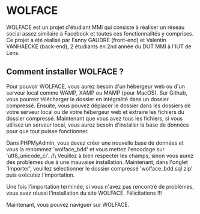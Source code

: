 # WOLFACE

WOLFACE est un projet d'étudiant MMI qui consiste à réaliser un réseau social assez similaire à Facebook et toutes ces fonctionnalités y comprises. Ce projet a été réalisé par Fanny GAUDRE (front-end) et Valentin VANHAECKE (back-end), 2 étudiants en 2nd année du DUT MMI à l'IUT de Lens.


## Comment installer WOLFACE ?

Pour pouvoir WOLFACE, vous aurez besoin d'un hébergeur web ou d'un serveur local comme WAMP, XAMP ou MAMP (pour MacOS). Sur Github, vous pourrez télécharger le dossier en intégralité dans un dossier compressé. Ensuite, vous pouvez déplacer le dossier dans les dossiers de votre serveur local ou de votre hébergeur web et extraire les fichiers du dossier compressé.
Maintenant que vous avez tous les fichiers, si vous utilisez un serveur local, vous aurez besoin d'installer la base de données pour que tout puisse fonctionner.

Dans PHPMyAdmin, vous devez créer une nouvelle base de données et vous la renommez 'wolface_bdd' et vous mettez l'encodage sur 'utf8_unicode_ci'. /!\ Veuillez à bien respecter les champs, sinon vous aurez des problèmes due à une mauvaise installation.
Maintenant, dans l'onglet 'Importer', veuillez sélectionner le dossier compressé 'wolface_bdd.sql.zip' puis exécutez l'importation.

Une fois l'importation terminée, si vous n'avez pas rencontré de problèmes, vous avez réussi l'installation du site WOLFACE. Félicitations !!!

Maintenant, vous pouvez naviguer sur WOLFACE.